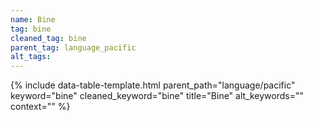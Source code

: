 ```yaml
---
name: Bine
tag: bine
cleaned_tag: bine
parent_tag: language_pacific
alt_tags: 
---
```


{% include data-table-template.html 
  parent_path="language/pacific" 
  keyword="bine" 
  cleaned_keyword="bine" 
  title="Bine"
  alt_keywords=""
  context=""
%}

